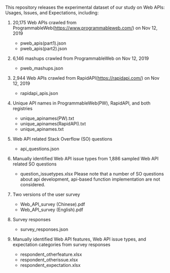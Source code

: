 This repository releases the experimental dataset of our study on Web APIs: Usages, Issues, and Expectations, including:

1) 20,175 Web APIs crawled from ProgrammableWeb(https://www.programmableweb.com/) on Nov 12, 2019
	- pweb_apis(part1).json
	- pweb_apis(part2).json

2) 6,146 mashups crawled from ProgrammableWeb on Nov 12, 2019
	- pweb_mashups.json

3) 2,944 Web APIs crawled from RapidAPI(https://rapidapi.com/) on Nov 12, 2019
	- rapidapi_apis.json
	
4) Unique API names in ProgrammableWeb(PW), RapidAPI, and both registries
	- unique_apinames(PW).txt
	- unique_apinames(RapidAPI).txt
	- unique_apinames.txt

4) Web API related Stack Overflow (SO) questions
	- api_questions.json

5) Manually identified Web API issue types from 1,886 sampled Web API related SO questions
	- question_issuetypes.xlsx
   Please note that a number of SO questions about api development, api-based function implementation are not considered.
   
6) Two versions of the user survey
	- Web_API_survey (Chinese).pdf
	- Web_API_survey (English).pdf

7) Survey responses
	- survey_responses.json

8) Manually identified Web API features, Web API issue types, and expectation categories from survey responses
	- respondent_otherfeature.xlsx
	- respondent_otherissue.xlsx
	- respondent_expectation.xlsx

